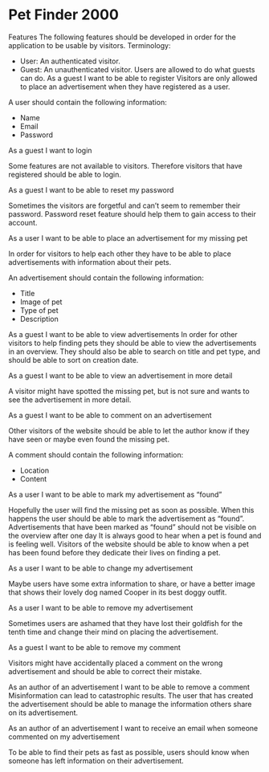 # Pet Finder 2000

Features
The following features should be developed in order for the application to be usable by
visitors.
Terminology:
- User: An authenticated visitor.
- Guest: An unauthenticated visitor.
Users are allowed to do what guests can do.
As a guest I want to be able to register
Visitors are only allowed to place an advertisement when they have registered as a user.

A user should contain the following information:
- Name
- Email
- Password


As a guest I want to login

Some features are not available to visitors. Therefore visitors that have registered should be
able to login.


As a guest I want to be able to reset my password

Sometimes the visitors are forgetful and can’t seem to remember their password. Password
reset feature should help them to gain access to their account.


As a user I want to be able to place an advertisement for my missing pet

In order for visitors to help each other they have to be able to place advertisements with
information about their pets.

An advertisement should contain the following information:
- Title
- Image of pet
- Type of pet
- Description


As a guest I want to be able to view advertisements
In order for other visitors to help finding pets they should be able to view the advertisements
in an overview. They should also be able to search on title and pet type, and should be able
to sort on creation date.


As a guest I want to be able to view an advertisement in more detail

A visitor might have spotted the missing pet, but is not sure and wants to see the
advertisement in more detail.


As a guest I want to be able to comment on an advertisement

Other visitors of the website should be able to let the author know if they have seen or
maybe even found the missing pet.

A comment should contain the following information:
- Location
- Content


As a user I want to be able to mark my advertisement as “found”

Hopefully the user will find the missing pet as soon as possible. When this happens the user
should be able to mark the advertisement as “found”.
Advertisements that have been marked as “found” should not be visible on the
overview after one day
It is always good to hear when a pet is found and is feeling well. Visitors of the website
should be able to know when a pet has been found before they dedicate their lives on finding
a pet.


As a user I want to be able to change my advertisement

Maybe users have some extra information to share, or have a better image that shows their
lovely dog named Cooper in its best doggy outfit.

As a user I want to be able to remove my advertisement

Sometimes users are ashamed that they have lost their goldfish for the tenth time and
change their mind on placing the advertisement.


As a guest I want to be able to remove my comment

Visitors might have accidentally placed a comment on the wrong advertisement and should
be able to correct their mistake.


As an author of an advertisement I want to be able to remove a comment
Misinformation can lead to catastrophic results. The user that has created the advertisement
should be able to manage the information others share on its advertisement.


As an author of an advertisement I want to receive an email when someone
commented on my advertisement

To be able to find their pets as fast as possible, users should know when someone has left
information on their advertisement.